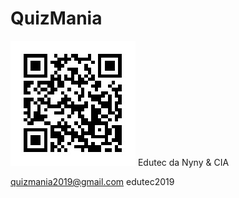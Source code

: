# QuizMania

<img src='f663e76e-321e-4ceb-a554-73fca8a158f9.jpg'>
Edutec da Nyny &amp; CIA

quizmania2019@gmail.com
edutec2019

